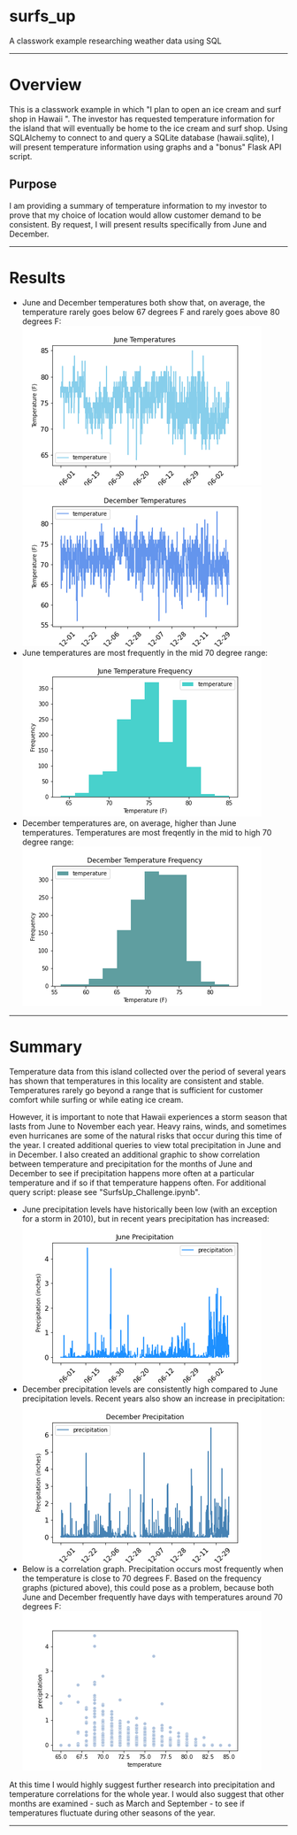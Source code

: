 # surfs_up
A classwork example researching weather data using SQL

---

# Overview
This is a classwork example in which "I plan to open an ice cream and surf shop in Hawaii ". The investor has requested temperature information for the island that will eventually be home to the ice cream and surf shop. Using SQLAlchemy to connect to and query a SQLite database (hawaii.sqlite), I will present temperature information using graphs and a "bonus" Flask API script. 

## Purpose
I am providing a summary of temperature information to my investor to prove that my choice of location would allow customer demand to be consistent. By request, I will present results specifically from June and December. 

---

# Results
* June and December temperatures both show that, on average, the temperature rarely goes below 67 degrees F and rarely goes above 80 degrees F:</br>
![Jun_temp_screenshot](/jun_temp_graph.png)
![Dec_temp_screenshot](/dec_temp_graph.png)
* June temperatures are most frequently in the mid 70 degree range:</br>
![Jun_temp_freq_screenshot](/jun_temp_freq_graph.png)
* December temperatures are, on average, higher than June temperatures. Temperatures are most freqently in the mid to high 70 degree range:</br> 
![December_temp_screenshot](/dec_temp_freq_graph.png)

---

# Summary 
Temperature data from this island collected over the period of several years has shown that temperatures in this locality are consistent and stable. Temperatures rarely go beyond a range that is sufficient for customer comfort while surfing or while eating ice cream. 

However, it is important to note that Hawaii experiences a storm season that lasts from June to November each year. Heavy rains, winds, and sometimes even hurricanes are some of the natural risks that occur during this time of the year. I created additional queries to view total precipitation in June and in December. I also created an additional graphic to show correlation between temperature and precipitation for the months of June and December to see if precipitation happens more often at a particular temperature and if so if that temperature happens often. For additional query script: please see "SurfsUp_Challenge.ipynb".

* June precipitation levels have historically been low (with an exception for a storm in 2010), but in recent years precipitation has increased:</br>
![Jun_prcp_screenshot](/jun_prcp_graph.png)
* December precipitation levels are consistently high compared to June precipitation levels. Recent years also show an increase in precipitation:</br>
![Dec_prcp_screenshot](/dec_prcp_graph.png)
* Below is a correlation graph. Precipitation occurs most frequently when the temperature is close to 70 degrees F. Based on the frequency graphs (pictured above), this could pose as a problem, because both June and December frequently have days with temperatures around 70 degrees F:</br>
![correlation_screenshot](/correlation_graph.png)

At this time I would highly suggest further research into precipitation and temperature correlations for the whole year. I would also suggest that other months are examined - such as March and September - to see if temperatures fluctuate during other seasons of the year. 

---
